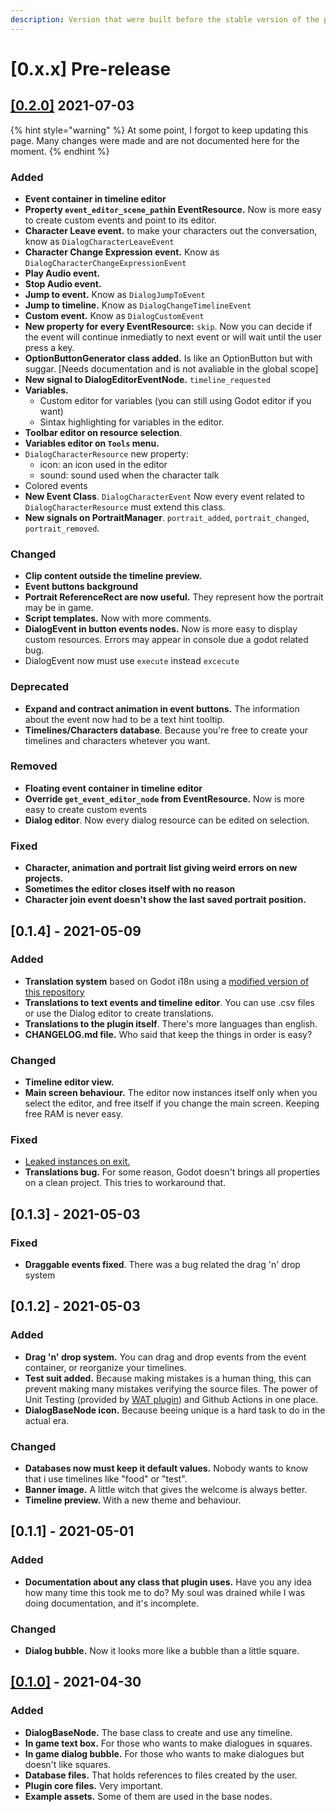 ```yaml
---
description: Version that were built before the stable version of the plugin
---
```


# \[0.x.x\] Pre-release

## [\[0.2.0\]](https://github.com/AnidemDex/Godot-DialogPlugin/releases/tag/v0.2.0) 2021-07-03

{% hint style="warning" %}
At some point, I forgot to keep updating this page. Many changes were made and are not documented here for the moment.
{% endhint %}

### Added

* **Event container in timeline editor**
* **Property `event_editor_scene_path`in EventResource.** Now is more easy to create custom events and point to its editor.
* **Character Leave event.** to make your characters out the conversation, know as `DialogCharacterLeaveEvent`
* **Character Change Expression event.** Know as `DialogCharacterChangeExpressionEvent`
* **Play Audio event.**
* **Stop Audio event.**
* **Jump to event.** Know as `DialogJumpToEvent`
* **Jump to timeline.** Know as `DialogChangeTimelineEvent`
* **Custom event.** Know as `DialogCustomEvent`
* **New property for every EventResource:** `skip`. Now you can decide if the event will continue inmediatly to next event or will wait until the user press a key.
* **OptionButtonGenerator class added.** Is like an OptionButton but with suggar. \[Needs documentation and is not avaliable in the global scope\]
* **New signal to DialogEditorEventNode.** `timeline_requested`
* **Variables.**
  * Custom editor for variables \(you can still using Godot editor if you want\)
  * Sintax highlighting for variables in the editor.
* **Toolbar editor on resource selection**.
* **Variables editor on `Tools` menu.**
* `DialogCharacterResource` new property:
  * icon: an icon used in the editor
  * sound: sound used when the character talk
* Colored events
* **New Event Class**. `DialogCharacterEvent` Now every event related to `DialogCharacterResource` must extend this class.
* **New signals on PortraitManager**. `portrait_added`, `portrait_changed`, `portrait_removed`.

### **Changed**

* **Clip content outside the timeline preview.**
* **Event buttons background**
* **Portrait ReferenceRect are now useful.** They represent how the portrait may be in game.
* **Script templates.** Now with more comments.
* **DialogEvent in button events nodes.** Now is more easy to display custom resources. Errors may appear in console due a godot related bug.
* DialogEvent now must use `execute` instead `excecute`

### **Deprecated**

* **Expand and contract animation in event buttons.** The information about the event now had to be a text hint tooltip.
* **Timelines/Characters database**. Because you're free to create your timelines and characters whetever you want.

### **Removed**

* **Floating event container in timeline editor**
* **Override `get_event_editor_node` from EventResource.** Now is more easy to create custom events
* **Dialog editor**. Now every dialog resource can be edited on selection.

### **Fixed**

* **Character, animation and portrait list giving weird errors on new projects.**
* **Sometimes the editor closes itself with no reason**
* **Character join event doesn't show the last saved portrait position.**

## \[0.1.4\] - 2021-05-09

### Added

* **Translation system** based on Godot i18n using a [modified version of this repository](https://github.com/AnidemDex/Godot-TranslationService)
* **Translations to text events and timeline editor**. You can use .csv files or use the Dialog editor to create translations.
* **Translations to the plugin itself**. There's more languages than english.
* **CHANGELOG.md file.** Who said that keep the things in order is easy?

### Changed

* **Timeline editor view.**
* **Main screen behaviour.** The editor now instances itself only when you select the editor, and free itself if you change the main screen. Keeping free RAM is never easy.

### Fixed

* [Leaked instances on exit.](https://github.com/AnidemDex/Godot-DialogPlugin/issues/1)
* **Translations bug.** For some reason, Godot doesn't brings all properties on a clean project. This tries to workaround that.

## \[0.1.3\] - 2021-05-03

### Fixed

* **Draggable events fixed**. There was a bug related the drag 'n' drop system

## \[0.1.2\] - 2021-05-03

### Added

* **Drag 'n' drop system.** You can drag and drop events from the event container, or reorganize your timelines.
* **Test suit added.** Because making mistakes is a human thing, this can prevent making many mistakes verifying the source files. The power of Unit Testing \(provided by [WAT plugin](https://github.com/AlexDarigan/WAT-GDScript)\) and Github Actions in one place.
* **DialogBaseNode icon.** Because beeing unique is a hard task to do in the actual era.

### Changed

* **Databases now must keep it default values.** Nobody wants to know that i use timelines like "food" or "test".
* **Banner image.** A little witch that gives the welcome is always better.
* **Timeline preview.** With a new theme and behaviour.

## \[0.1.1\] - 2021-05-01

### Added

* **Documentation about any class that plugin uses.** Have you any idea how many time this took me to do? My soul was drained while I was doing documentation, and it's incomplete.

### Changed

* **Dialog bubble.** Now it looks more like a bubble than a little square.

## [\[0.1.0\]](https://github.com/AnidemDex/Godot-DialogPlugin/releases/tag/v0.1.0) - 2021-04-30

### Added

* **DialogBaseNode.** The base class to create and use any timeline.
* **In game text box.** For those who wants to make dialogues in squares.
* **In game dialog bubble.** For those who wants to make dialogues but doesn't like squares.
* **Database files.** That holds references to files created by the user.
* **Plugin core files.** Very important.
* **Example assets.** Some of them are used in the base nodes.

